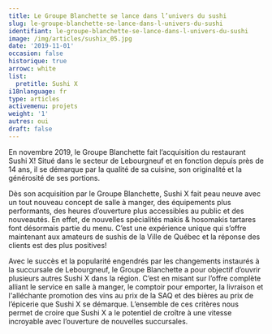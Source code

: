 ```yaml
---
title: Le Groupe Blanchette se lance dans l’univers du sushi
slug: le-groupe-blanchette-se-lance-dans-l-univers-du-sushi
identifiant: le-groupe-blanchette-se-lance-dans-l-univers-du-sushi
image: /img/articles/sushix_05.jpg
date: '2019-11-01'
occasion: false
historique: true
arrowc: white
list:
  pretitle: Sushi X
i18nlanguage: fr
type: articles
activemenu: projets
weight: '1'
autres: oui
draft: false
---
```

En novembre 2019, le Groupe Blanchette fait l’acquisition du restaurant Sushi X! Situé dans le secteur de Lebourgneuf et en fonction depuis près de 14 ans, il se démarque par la qualité de sa cuisine, son originalité et la générosité de ses portions. 

Dès son acquisition par le Groupe Blanchette, Sushi X fait peau neuve avec un tout nouveau concept de salle à manger, des équipements plus performants, des heures d’ouverture plus accessibles au public et des nouveautés. En effet, de nouvelles spécialités makis & hosomakis tartares font désormais partie du menu. C’est une expérience unique qui s’offre maintenant aux amateurs de sushis de la Ville de Québec et la réponse des clients est des plus positives!

Avec le succès et la popularité engendrés par les changements instaurés à la succursale de Lebourgneuf, le Groupe Blanchette a pour objectif d’ouvrir plusieurs autres Sushi X dans la région. C’est en misant sur l’offre complète alliant le service en salle à manger, le comptoir pour emporter, la livraison et l'alléchante promotion des vins au prix de la SAQ et des bières au prix de l’épicerie que Sushi X se démarque. L’ensemble de ces critères nous permet de croire que Sushi X a le potentiel de croître à une vitesse incroyable avec l’ouverture de nouvelles succursales.
